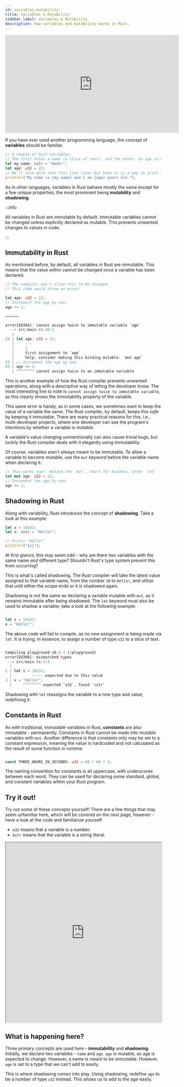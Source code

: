 ```yaml
---
id: variables-mutability
title: Variables & Mutability
sidebar_label: Variables & Mutability
description: How variables and mutability works in Rust.
---
```


<iframe width="560" height="315" src="https://www.youtube.com/embed/eE5x17yRzUA" title="YouTube video player" frameborder="0" allow="accelerometer; autoplay; clipboard-write; encrypted-media; gyroscope; picture-in-picture; web-share" allowfullscreen></iframe>

If you have ever used another programming language, the concept of **variables** should be familiar. 

```rust
// A couple of Rust variables. 
// The first holds a name (a slice of text), and the other, an age (a number).
let my_name: &str = "Bader";
let age: u32 = 22;
// We'll dive more into this line later but know it is a way to print information.
println!("My name is {my_name} and I am {age} years old.");
```

As in other languages, variables in Rust behave mostly the same except for a few unique properties, the most prominent being **mutability** and **shadowing**.

:::info

All variables in Rust are immutable by default.  Immutable variables cannot be changed unless explicitly declared as mutable.  This prevents unwanted changes to values in code.  

:::

## Immutability in Rust

As mentioned before, by default, all variables in Rust are immutable.  This means that the value within cannot be changed once a variable has been declared.

```rust
// The compiler won't allow this to be changed. 
// This code would throw an error!

let age: u32 = 22;
// Increment the age by one.
age += 1;

======

error[E0384]: cannot assign twice to immutable variable `age`
  --> src/main.rs:26:1
   |
24 | let age: u32 = 22;
   |     ---
   |     |
   |     first assignment to `age`
   |     help: consider making this binding mutable: `mut age`
25 | // Increment the age by one.
26 | age += 1;
   | ^^^^^^^^ cannot assign twice to an immutable variable
```

This is another example of how the Rust compiler prevents unwanted operations, along with a descriptive way of letting the developer know.  The most interesting line to note is `cannot assign twice to immutable variable`, as this clearly shows the immutability property of the variable.

This same error is handy, as in some cases, we sometimes want to keep the value of a variable the same.  The Rust compiler, by default, keeps this *safe* by keeping it immutable.  There are many practical reasons for this, i.e., multi-developer projects, where one developer can see the program's intentions by whether a variable is mutable.  

A variable's value changing unintentionally can also cause trivial bugs, but luckily the Rust compiler deals with it elegantly using immutability.

Of course, variables aren't always meant to be immutable.  To allow a variable to become mutable, use the `mut` keyword before the variable name when declaring it:

```rust
// This works now!  Notice the `mut`, short for mutable, after `let`
let mut age: u32 = 22;
// Increment the age by one.
age += 1;
```

## Shadowing in Rust

Along with variability, Rust introduces the concept of **shadowing**.  Take a look at this example:

```rust
let x = 10u32;
let x: &str = "Hello!";

// Prints "Hello!"
println!("{x}");
```

At first glance, this may seem odd - why are there two variables with the same name *and* different type?  Shouldn't Rust's type system prevent this from occurring?

This is what's called shadowing.  The Rust compiler will take the latest value assigned to that variable name, from the number `10` to `Hello!`, and utilize that until either the scope ends or it is shadowed again.

Shadowing is not the same as declaring a variable mutable with `mut`, as it remains immutable after being shadowed.  The `let` keyword must also be used to shadow a variable; take a look at the following example: 

```rust

let x = 10u32;
x = "Hello!";

```

The above code will fail to compile, as no new assignment is being made via `let`.  It is trying, in essence, to assign a number of type `u32` to a slice of text.

```rust

Compiling playground v0.0.1 (/playground)
error[E0308]: mismatched types
 --> src/main.rs:3:5
  |
2 | let x = 10u32;
  |         ----- expected due to this value
3 | x = "Hello!";
  |     ^^^^^^^^ expected `u32`, found `&str`

  ```

Shadowing with `let` reassigns the variable to a new type and value, redefining it.

## Constants in Rust

As with traditional, immutable variables in Rust, **constants** are also immutable - permanently.  Constants in Rust cannot be made into mutable variables with `mut`.  Another difference is that constants only may be set to a constant expression, meaning the value is hardcoded and not calculated as the result of some function in runtime.

```rust

const THREE_HOURS_IN_SECONDS: u32 = 60 * 60 * 3;

```

The naming convention for constants is all uppercase, with underscores between each word.  They can be used for declaring some standard, global, and constant variables within your Rust program.


## Try it out!

Try out some of these concepts yourself!  There are a few things that may seem unfamiliar here, which will be covered on the next page, however - have a look at the code and familiarize yourself:

- `u32` means that a variable is a number.
- `&str` means that the variable is a string literal.

<iframe width="100%" height="580" src="https://play.rust-lang.org/?version=stable&mode=debug&edition=2021&code=%2F%2F+%0Afn+main%28%29+%7B%0A%0A%2F%2F+We+start+by+creating+two+variables+-+one+is+mutable.%0A%2F%2F+In+the+context+of+this+program%2C+it+makes+sense+-+an+age+can+change%2C%0A%2F%2F+but+a+name+never+usually+changes.%0A%0Alet+mut+age%3A+%26str+%3D+%2222%22%3B%0Alet+name%3A+%26str+%3D+%22Bader%22%3B%0A%0Aprintln%21%28%22%7Bname%7D%3A+%7Bage%7D%22%29%3B%0A%0A%2F%2F+Seems+there+is+a+problem.+Notice+the+age+isnt%27+a+number%2C+but+a+string+of+text%21%0A%2F%2F+It%27s+rather+cumbersome+to+have+to+add+numbers+to+strings+-+not+to+mention+very+impractical.%0A%2F%2F+How+can+we+change+that%3F%0A%0A%2F%2F+To+turn+a+string+into+a+number%2C+we+can+use+the+following+syntax%3A+%0A%2F%2F+age.parse%28%29.unwrap%28%29%3B%0A%2F%2F+Write+a+variable+that+shadows+the+existing+%60age%60+variable+as+a+number.%0A%2F%2F+Make+sure+you+declare+it+as+mutable.%0A%2F%2F+Lastly%2C+add+one+to+it+to+increment+the+age+%28one+year+as+passed%21%29%0A%0Alet+mut+age%3A+u32+%3D+age.parse%28%29.unwrap%28%29%3B%0Aage+%2B%3D+1%3B%0Aprintln%21%28%22%7Bname%7D%3A+%7Bage%7D%22%29%3B%0A%0A%2F%2F+What+has+changed+here%3F+Hint%3A+Take+a+look+at+age+and+see%21%0A%0A%7D"></iframe>

## What is happening here?


Three primary concepts are used here - **immutability** and **shadowing**.  Initially, we declare two variables - `name` and `age`.  `age` is mutable, as age is expected to change. However, a name is meant to be immutable.  However, `age` is set to a type that we can't add to easily.

This is where shadowing comes into play.  Using shadowing, redefine `age` to be a number of type `u32` instead.  This allows us to add to the age easily.

